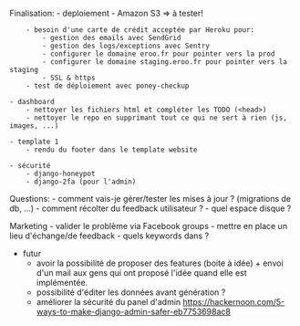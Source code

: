 Finalisation:
    - deploiement
        - Amazon S3 => à tester!

        - besoin d'une carte de crédit acceptée par Heroku pour:
            - gestion des emails avec SendGrid
            - gestion des logs/exceptions avec Sentry
            - configurer le domaine eroo.fr pour pointer vers la prod
            - configurer le domaine staging.eroo.fr pour pointer vers la staging
            - SSL & https
        - test de déploiement avec poney-checkup

    - dashboard
        - nettoyer les fichiers html et compléter les TODO (<head>)
        - nettoyer le repo en supprimant tout ce qui ne sert à rien (js, images, ...)

    - template 1
        - rendu du footer dans le template website

    - sécurité
        - django-honeypot
        - django-2fa (pour l'admin)


Questions:
    - comment vais-je gérer/tester les mises à jour ? (migrations de db, ...)
    - comment récolter du feedback utilisateur ?
    - quel espace disque ?

Marketing
    - valider le problème via Facebook groups
    - mettre en place un lieu d'échange/de feedback
    - quels keywords dans <head> ?





- futur
    - avoir la possibilité de proposer des features (boite à idée) + envoi d'un mail aux gens qui ont proposé l'idée quand elle est implémentée.
    - possibilité d'éditer les données avant génération ?
    - améliorer la sécurité du panel d'admin
        https://hackernoon.com/5-ways-to-make-django-admin-safer-eb7753698ac8
